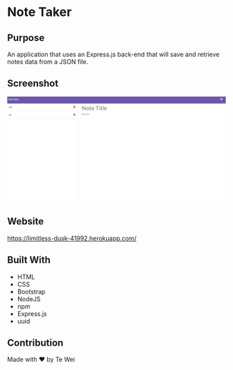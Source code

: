 # Note Taker

## Purpose
An application that uses an Express.js back-end that will save and retrieve notes data from a JSON file.

## Screenshot
![Screenshot of top of page](./public/assets/image/Screenshot.jpg)


## Website
https://limitless-dusk-41992.herokuapp.com/

## Built With
* HTML
* CSS
* Bootstrap
* NodeJS
* npm
* Express.js
* uuid

## Contribution
Made with ❤️ by Te Wei